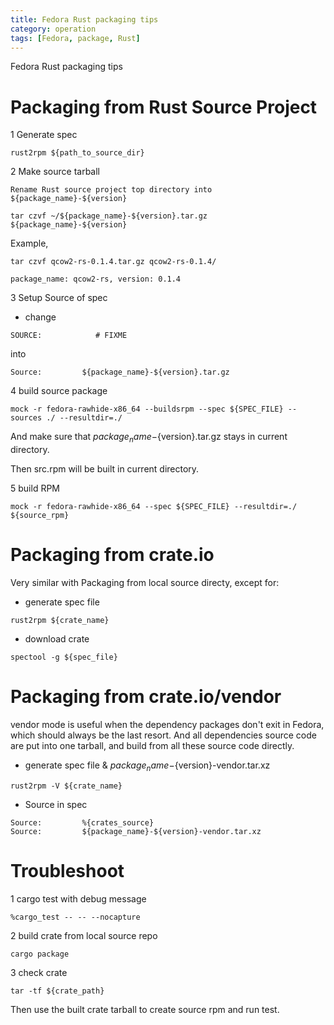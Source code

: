 ```yaml
---
title: Fedora Rust packaging tips
category: operation
tags: [Fedora, package, Rust]
---
```


Fedora Rust packaging tips

# **Packaging from Rust Source Project**

1 Generate spec

```
rust2rpm ${path_to_source_dir}
```

2 Make source tarball

```
Rename Rust source project top directory into ${package_name}-${version}
```

```
tar czvf ~/${package_name}-${version}.tar.gz  ${package_name}-${version}
```

Example,

```
tar czvf qcow2-rs-0.1.4.tar.gz qcow2-rs-0.1.4/

package_name: qcow2-rs, version: 0.1.4
```

3 Setup Source of spec

- change

```SOURCE:            # FIXME```

into

```Source:         ${package_name}-${version}.tar.gz```

4 build source package

```
mock -r fedora-rawhide-x86_64 --buildsrpm --spec ${SPEC_FILE} --sources ./ --resultdir=./
```

And make sure that ${package_name}-${version}.tar.gz stays in current directory.

Then src.rpm will be built in current directory.

5 build RPM

```
mock -r fedora-rawhide-x86_64 --spec ${SPEC_FILE} --resultdir=./  ${source_rpm}
```

# **Packaging from crate.io**

Very similar with Packaging from local source directy, except for:

- generate spec file

```
rust2rpm ${crate_name}
```

- download crate

```
spectool -g ${spec_file}
```

# **Packaging from crate.io/vendor**

vendor mode is useful when the dependency packages don't exit in Fedora, which should
always be the last resort. And all dependencies source code are put into one tarball,
and build from all these source code directly. 

- generate spec file & ${package_name}-${version}-vendor.tar.xz

```
rust2rpm -V ${crate_name}
```

- Source in spec

```
Source:         %{crates_source}
Source:         ${package_name}-${version}-vendor.tar.xz
```

# **Troubleshoot**

1 cargo test with debug message

```
%cargo_test -- -- --nocapture
```

2 build crate from local source repo

```
cargo package
```

3 check crate

```
tar -tf ${crate_path}
```


Then use the built crate tarball to create source rpm and run test.

